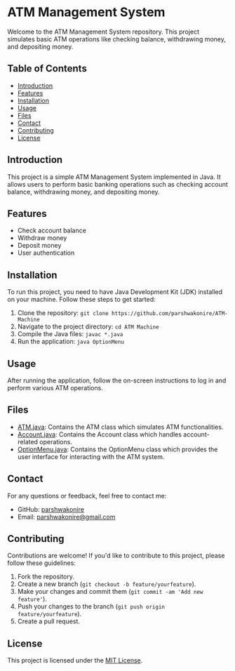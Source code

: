 <!DOCTYPE html>
<html lang="en">
<head>
    <meta charset="UTF-8">
    <meta name="viewport" content="width=device-width, initial-scale=1.0">
   
</head>
<body>
    <h1>ATM Management System</h1>
    <p>Welcome to the ATM Management System repository. This project simulates basic ATM operations like checking balance, withdrawing money, and depositing money.</p>
    <h2>Table of Contents</h2>
    <ul>
        <li><a href="#introduction">Introduction</a></li>
        <li><a href="#features">Features</a></li>
        <li><a href="#installation">Installation</a></li>
        <li><a href="#usage">Usage</a></li>
        <li><a href="#files">Files</a></li>
        <li><a href="#contact">Contact</a></li>
        <li><a href="#contributing">Contributing</a></li>
        <li><a href="#license">License</a></li>
    </ul>
    <h2 id="introduction">Introduction</h2>
    <p>This project is a simple ATM Management System implemented in Java. It allows users to perform basic banking operations such as checking account balance, withdrawing money, and depositing money.</p>
    <h2 id="features">Features</h2>
    <ul>
        <li>Check account balance</li>
        <li>Withdraw money</li>
        <li>Deposit money</li>
        <li>User authentication</li>
    </ul>
    <h2 id="installation">Installation</h2>
    <p>To run this project, you need to have Java Development Kit (JDK) installed on your machine. Follow these steps to get started:</p>
    <ol>
        <li>Clone the repository: <code>git clone https://github.com/parshwakonire/ATM-Machine</code></li>
        <li>Navigate to the project directory: <code>cd ATM Machine</code></li>
        <li>Compile the Java files: <code>javac *.java</code></li>
        <li>Run the application: <code>java OptionMenu</code></li>
    </ol>
    <h2 id="usage">Usage</h2>
    <p>After running the application, follow the on-screen instructions to log in and perform various ATM operations.</p>
    <h2 id="files">Files</h2>
    <ul>
        <li><a href="ATM.java">ATM.java</a>: Contains the ATM class which simulates ATM functionalities.</li>
        <li><a href="Account.java">Account.java</a>: Contains the Account class which handles account-related operations.</li>
        <li><a href="OptionMenu.java">OptionMenu.java</a>: Contains the OptionMenu class which provides the user interface for interacting with the ATM system.</li>
    </ul>
    <h2 id="contact">Contact</h2>
    <p>For any questions or feedback, feel free to contact me:</p>
    <ul>
        <li>GitHub: <a href="https://github.com/parshwakonire">parshwakonire</a></li>
        <li>Email: <a href="mailto:parshwakonire">parshwakonire@gmail.com</a></li>
    </ul>  <h2 id="contributing">Contributing</h2>
  <p>Contributions are welcome! If you'd like to contribute to this project, please follow these guidelines:</p>
  <ol>
    <li>Fork the repository.</li>
    <li>Create a new branch (<code>git checkout -b feature/yourfeature</code>).</li>
    <li>Make your changes and commit them (<code>git commit -am 'Add new feature'</code>).</li>
    <li>Push your changes to the branch (<code>git push origin feature/yourfeature</code>).</li>
    <li>Create a pull request.</li>
  </ol>

  <h2 id="license">License</h2>
  <p>This project is licensed under the <a href="LICENSE">MIT License</a>.</p>

</body>
</html>
